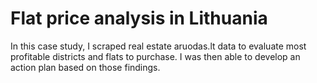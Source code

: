# Flat price analysis in Lithuania

In this case study, I scraped real estate aruodas.lt data to evaluate most profitable districts and flats to purchase. I was then able to develop an action plan based on those findings.
